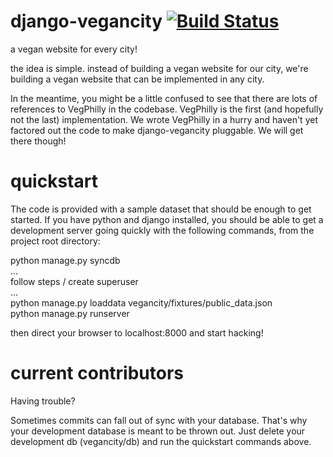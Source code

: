 django-vegancity [![Build Status](https://travis-ci.org/vegphilly/django-vegancity.png)](https://travis-ci.org/vegphilly/django-vegancity)
================

a vegan website for every city!  

the idea is simple.  instead of building a vegan website for our city, 
we're building a vegan website that can be implemented in any city.  

In the meantime, you might be a little confused to see that there are 
lots of references to VegPhilly in the codebase. VegPhilly is the first 
(and hopefully not the last) implementation. We wrote VegPhilly in a hurry 
and haven't yet factored out the code to make django-vegancity pluggable. 
We will get there though!

quickstart
==========

The code is provided with a sample dataset that should be enough to get started. 
If you have python and django installed, you should be able to get a development server
going quickly with the following commands, from the project root directory:  
  
python manage.py syncdb  
...  
follow steps / create superuser  
...  
python manage.py loaddata vegancity/fixtures/public_data.json  
python manage.py runserver  
  
then direct your browser to localhost:8000 and start hacking!

current contributors
====================

Having trouble?

Sometimes commits can fall out of sync with your database. That's why your development
database is meant to be thrown out. Just delete your development db (vegancity/db) and
run the quickstart commands above.
